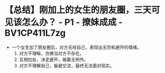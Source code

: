 # 【总结】刚加上的女生的朋友圈，三天可见该怎么办？ - P1 - 撩妹成成 - BV1CP411L7zg

-   一个女生加了朋友圈后，对方无视自己，表现出无奈和避开的情绪。
    1.  对方不理睬，仿佛当对方不存在。
    2.  互相拉扯，决定避开，输赢无例外。
    3.  对方不理解自己，躲避交流，最终无法面对现实。